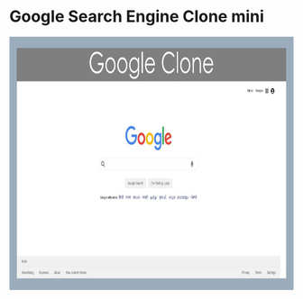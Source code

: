 # Google Search Engine Clone mini

<p align= "center"><img src="https://github.com/ROHAN0011/Google-Search-Engine-Clone-mini/blob/415086e4edc9fea9874c410d6dc4549ca3161cc8/Google%20Clone.jpg" width="750" height= "450"></p>
